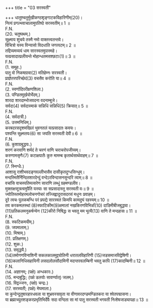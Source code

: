+++
title = "03 सरस्वती"

+++
धातुश्चतुर्मुखीकण्ठशृङ्गाटकविहारिणीम्(20)।  
 नित्यं प्रगल्भवाचालामुपतिष्ठे सरस्वतीम्॥ 1 ॥  
F.N.  
(20. चतुष्पथम्.)  
सूक्ष्माय शुचये तस्मै नमो वाक्तत्त्वतन्तवे।  
विचित्रो यस्य विन्यासो विदधाति जगत्पटम्॥ 2 ॥  
तद्दिव्यमव्ययं धाम सारस्वतमुपास्महे।  
यत्प्रसादात्प्रलीयन्ते मोहान्धतमसश्छटाः(1)॥ 3 ॥  
F.N.  
(1. समूहः.)  
पातु वो निकषग्रावा(2) मतिहेम्नः सरस्वती।  
प्राज्ञेतरपरिच्छेदं(3) वचसैव करोति या॥ 4 ॥  
F.N.  
(2. स्वर्णादिपरीक्षणशिला.)  
(3. पण्डितमूर्खयोर्भेदम्.)  
शारदा शारदाम्भोजवदना वदनाम्बुजे।  
सर्वदा(4) सर्वदास्माकं सन्निधिं सन्निधिं(5) क्रियात्॥ 5 ॥  
F.N.  
(4. सर्वदात्री.)  
(5. उत्तमनिधिम्.)  
करबदरसदृशमखिलं भुवनतलं यत्प्रसादतः कवयः।  
पश्यन्ति सूक्ष्मतयः(6) सा जयति सरस्वती देवी॥ 6 ॥  
F.N.  
(6. कुशाग्रबुद्धयः.)  
शरणं करवाणि शर्मदं ते चरणं वाणि चराचरोपजीव्यम्।  
करुणामसृणैः(7) कटाक्षपातैः कुरु मामम्ब कृतार्थसार्थवाहम्॥ 7 ॥  
F.N.  
(7. स्निग्धैः.)  
आशासु राशीभवदङ्गवल्लीभासैव दासीकृतदुग्धसिन्धुम्।  
मन्दस्मितैर्निन्दितशारदेन्दुं वन्देऽरविन्दासनसुन्दरि त्वाम्॥ 8 ॥  
वचांसि वाचस्पतिमत्सरेण साराणि लब्धुं ग्रहमण्डलीव।  
मुक्ताक्षसूत्रत्वमुपैति यस्याः सा सप्रसादास्तु सरस्वती वः॥ 9 ॥  
ज्योतिस्तमोहरमलोचनगोचरं तज्जिह्वादुरासदरसं मधुनः प्रवाहम्।  
दूरे त्वचः पुलकबन्धि परं प्रपद्ये सारस्वतं किमपि कामदुघं रहस्यम्॥ 10 ॥  
तव करकमलस्थां (8)स्फाटिकीम(9)क्षमालां नखकिरणविभिर्न्नां(10) दाडिमीबीजबुद्ध्या।  
(11)प्रतिकलमनुकर्षन्येन (12)कीरो निषिद्धः स भवतु मम भूत्यै(13) वाणि ते मन्दहासः॥ 11 ॥  
F.N.  
(8. स्फटिकमयीम्.)  
(9. जपमालाम्.)  
(10. मिश्राम्.)  
(11. प्रतिक्षणम्.)  
(12. शुकः.)  
(13. समृद्ध्यै.)  
(14)तमोगणविनाशिनी सकलकालमुद्द्योतिनी धरातलविहारिणी (15)जडसमाजविद्वेषिणी।  
(16)कलानिधिसहायिनी लसदलोलसौदामिनी मदन्तरवलम्बिनी भवतु कापि (17)कादम्बिनी॥ 12 ॥  
F.N.  
(14. अज्ञानम्; (पक्षे) अन्धकारः.)  
(15. मन्दबुद्धिः; (पक्षे डलयोः सावर्ण्यात्) जलम्.)  
(16. विद्वज्जनः, (पक्षे) चन्द्रः.)  
(17. सरस्वती; (पक्षे) मेघमाला.)  
या कुन्देन्दुतुषारहारधवला या शुभ्रवस्त्रावृता या वीणावरदण्डमण्डितकरा या श्वेतपद्मासना।  
या ब्रह्माच्युतशङ्करप्रभृतिभिर्देवैः सदा वन्दिता सा मां पातु सरस्वती भगवती निःशेषजाड्यापहा॥ 13 ॥  
  